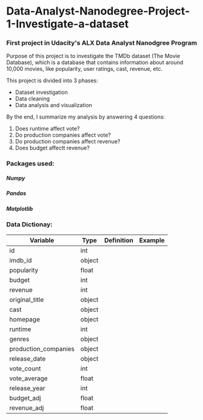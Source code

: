 # Data-Analyst-Nanodegree-Project-1-Investigate-a-dataset
### First project in Udacity's ALX Data Analyst Nanodgree Program

Purpose of this project is to investigate the TMDb dataset (The Movie Database), which is a database that contains information about around 10,000 movies, like popularity, user ratings, cast, revenue, etc. 

This project is divided into 3 phases: 
- Dataset investigation
- Data cleaning
- Data analysis and visualization 

By the end, I summarize my analysis by answering 4 questions: 
1. Does runtime affect vote?
2. Do production companies affect vote?
3. Do production companies affect revenue?
4. Does budget affectt revenue?

### Packages used: 
##### Numpy
##### Pandas 
##### Matplotlib

### Data Dictionay: 
| Variable | Type | Definition | Example |
| ------------- | ------------- |------------- |------------- |
| id | int |  |  |
| imdb_id | object |  |  |
| popularity | float |  |  |
| budget | int |  |  |
| revenue | int |  |  |
| original_title | object |  |  |
| cast | object |  |  |
| homepage | object |  |  |
| runtime | int |  |  |
| genres | object |  |  |
| production_companies | object |  |  |
| release_date | object |  |  |
| vote_count | int |  |  |
| vote_average | float |  |  |
| release_year | int |  |  |
| budget_adj | float |  |  |
| revenue_adj | float |  |  |
